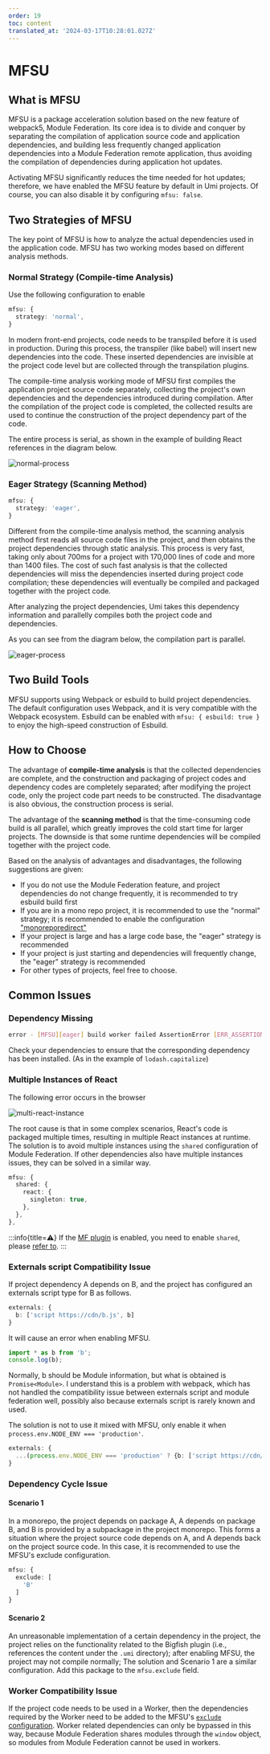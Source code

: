 ```yaml
---
order: 19
toc: content
translated_at: '2024-03-17T10:28:01.027Z'
---
```


# MFSU

## What is MFSU

MFSU is a package acceleration solution based on the new feature of webpack5, Module Federation. Its core idea is to divide and conquer by separating the compilation of application source code and application dependencies, and building less frequently changed application dependencies into a Module Federation remote application, thus avoiding the compilation of dependencies during application hot updates.

Activating MFSU significantly reduces the time needed for hot updates; therefore, we have enabled the MFSU feature by default in Umi projects. Of course, you can also disable it by configuring `mfsu: false`.

## Two Strategies of MFSU

The key point of MFSU is how to analyze the actual dependencies used in the application code. MFSU has two working modes based on different analysis methods.

### Normal Strategy (Compile-time Analysis)

Use the following configuration to enable

```ts {2}
mfsu: {
  strategy: 'normal',
}
```

In modern front-end projects, code needs to be transpiled before it is used in production. During this process, the transpiler (like babel) will insert new dependencies into the code. These inserted dependencies are invisible at the project code level but are collected through the transpilation plugins.

The compile-time analysis working mode of MFSU first compiles the application project source code separately, collecting the project's own dependencies and the dependencies introduced during compilation. After the compilation of the project code is completed, the collected results are used to continue the construction of the project dependency part of the code.

The entire process is serial, as shown in the example of building React references in the diagram below.

![normal-process](https://gw.alipayobjects.com/mdn/rms_ffea06/afts/img/A*VRdhQZDag1UAAAAAAAAAAAAAARQnAQ)

### Eager Strategy (Scanning Method)

```ts {2}
mfsu: {
  strategy: 'eager',
}
```

Different from the compile-time analysis method, the scanning analysis method first reads all source code files in the project, and then obtains the project dependencies through static analysis. This process is very fast, taking only about 700ms for a project with 170,000 lines of code and more than 1400 files. The cost of such fast analysis is that the collected dependencies will miss the dependencies inserted during project code compilation; these dependencies will eventually be compiled and packaged together with the project code.

After analyzing the project dependencies, Umi takes this dependency information and parallelly compiles both the project code and dependencies.

As you can see from the diagram below, the compilation part is parallel.

![eager-process](https://gw.alipayobjects.com/mdn/rms_ffea06/afts/img/A*XtZ1Spa9hMEAAAAAAAAAAAAAARQnAQ)


## Two Build Tools

MFSU supports using Webpack or esbuild to build project dependencies. The default configuration uses Webpack, and it is very compatible with the Webpack ecosystem.
Esbuild can be enabled with `mfsu: { esbuild: true }` to enjoy the high-speed construction of Esbuild.


## How to Choose

The advantage of **compile-time analysis** is that the collected dependencies are complete, and the construction and packaging of project codes and dependency codes are completely separated; after modifying the project code, only the project code part needs to be constructed. The disadvantage is also obvious, the construction process is serial.

The advantage of the **scanning method** is that the time-consuming code build is all parallel, which greatly improves the cold start time for larger projects. The downside is that some runtime dependencies will be compiled together with the project code.

Based on the analysis of advantages and disadvantages, the following suggestions are given:

- If you do not use the Module Federation feature, and project dependencies do not change frequently, it is recommended to try esbuild build first
- If you are in a mono repo project, it is recommended to use the "normal" strategy; it is recommended to enable the configuration ["monoreporedirect"](../api/config#monoreporedirect)
- If your project is large and has a large code base, the "eager" strategy is recommended
- If your project is just starting and dependencies will frequently change, the "eager" strategy is recommended
- For other types of projects, feel free to choose.

## Common Issues

### Dependency Missing

```bash /lodash.capitalize/
error - [MFSU][eager] build worker failed AssertionError [ERR_ASSERTION]: filePath not found of lodash.capitalize
```

Check your dependencies to ensure that the corresponding dependency has been installed. (As in the example of `lodash.capitalize`)

### Multiple Instances of React

The following error occurs in the browser

![multi-react-instance](https://gw.alipayobjects.com/mdn/rms_ffea06/afts/img/A*ScIJTZobWE4AAAAAAAAAAAAAARQnAQ)

The root cause is that in some complex scenarios, React's code is packaged multiple times, resulting in multiple React instances at runtime. The solution is to avoid multiple instances using the `shared` configuration of Module Federation.
If other dependencies also have multiple instances issues, they can be solved in a similar way.

```ts {3-5}
mfsu: {
  shared: {
    react: {
      singleton: true,
    },
  },
},
```
:::info{title=⚠️}
If the [MF plugin](../max/mf) is enabled, you need to enable `shared`, please [refer to](../max/mf#using-with-mfsu).
:::	

### Externals script Compatibility Issue

If project dependency A depends on B, and the project has configured an externals script type for B as follows.

```ts
externals: {
  b: ['script https://cdn/b.js', b]
}
```

It will cause an error when enabling MFSU.

```ts
import * as b from 'b';
console.log(b);
```

Normally, b should be Module information, but what is obtained is `Promise<Module>`. I understand this is a problem with webpack, which has not handled the compatibility issue between externals script and module federation well, possibly also because externals script is rarely known and used.

The solution is not to use it mixed with MFSU, only enable it when `process.env.NODE_ENV === 'production'`.

```ts
externals: {
  ...(process.env.NODE_ENV === 'production' ? {b: ['script https://cdn/b.js', b]} : {})
}
```

### Dependency Cycle Issue

#### Scenario 1

In a monorepo, the project depends on package A, A depends on package B, and B is provided by a subpackage in the project monorepo. This forms a situation where the project source code depends on A, and A depends back on the project source code.
In this case, it is recommended to use the MFSU's exclude configuration.

```ts {2-4}
mfsu: {
  exclude: [
    'B'
  ]
}
```

#### Scenario 2

An unreasonable implementation of a certain dependency in the project, the project relies on the functionality related to the Bigfish plugin (i.e., references the content under the `.umi` directory); after enabling MFSU, the project may not compile normally; The solution and Scenario 1 are a similar configuration. Add this package to the `mfsu.exclude` field.


### Worker Compatibility Issue

If the project code needs to be used in a Worker, then the dependencies required by the Worker need to be added to the MFSU's [`exclude` configuration](../api/config#mfsu).
Worker related dependencies can only be bypassed in this way, because Module Federation shares modules through the `window` object, so modules from Module Federation cannot be used in workers.
